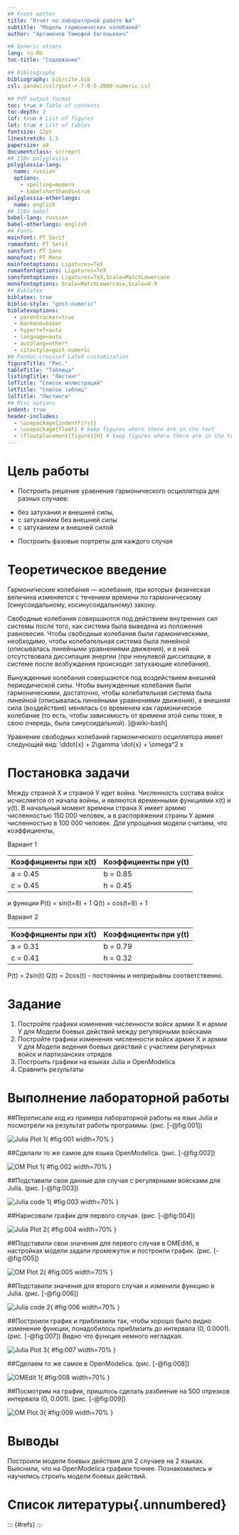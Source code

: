 ```yaml
---
## Front matter
title: "Отчёт по лабораторной работе №4"
subtitle: "Модель гармонических колебаний"
author: "Артамонов Тимофей Евгеньевич"

## Generic otions
lang: ru-RU
toc-title: "Содержание"

## Bibliography
bibliography: bib/cite.bib
csl: pandoc/csl/gost-r-7-0-5-2008-numeric.csl

## Pdf output format
toc: true # Table of contents
toc-depth: 2
lof: true # List of figures
lot: true # List of tables
fontsize: 12pt
linestretch: 1.5
papersize: a4
documentclass: scrreprt
## I18n polyglossia
polyglossia-lang:
  name: russian
  options:
	- spelling=modern
	- babelshorthands=true
polyglossia-otherlangs:
  name: english
## I18n babel
babel-lang: russian
babel-otherlangs: english
## Fonts
mainfont: PT Serif
romanfont: PT Serif
sansfont: PT Sans
monofont: PT Mono
mainfontoptions: Ligatures=TeX
romanfontoptions: Ligatures=TeX
sansfontoptions: Ligatures=TeX,Scale=MatchLowercase
monofontoptions: Scale=MatchLowercase,Scale=0.9
## Biblatex
biblatex: true
biblio-style: "gost-numeric"
biblatexoptions:
  - parentracker=true
  - backend=biber
  - hyperref=auto
  - language=auto
  - autolang=other*
  - citestyle=gost-numeric
## Pandoc-crossref LaTeX customization
figureTitle: "Рис."
tableTitle: "Таблица"
listingTitle: "Листинг"
lofTitle: "Список иллюстраций"
lotTitle: "Список таблиц"
lolTitle: "Листинги"
## Misc options
indent: true
header-includes:
  - \usepackage{indentfirst}
  - \usepackage{float} # keep figures where there are in the text
  - \floatplacement{figure}{H} # keep figures where there are in the text
---
```


# Цель работы

* Построить решение уравнения гармонического осциллятора для разных случаев:
- без затухания и внешней силы,
- с затуханием без внешней силы
- с затуханием и внешней силой
* Построить фазовые портреты для каждого случая
  
# Теоретическое введение

Гармони́ческие колеба́ния — колебания, при которых физическая величина изменяется 
с течением времени по гармоническому (синусоидальному, косинусоидальному) закону. 

Свободные колебания совершаются под действием внутренних сил системы после того, как система 
была выведена из положения равновесия. Чтобы свободные колебания были гармоническими, необходимо, 
чтобы колебательная система была линейной (описывалась линейными уравнениями движения), и в ней 
отсутствовала диссипация энергии (при ненулевой диссипации, в системе после возбуждения происходят 
затухающие колебания).

Вынужденные колебания совершаются под воздействием внешней периодической силы. Чтобы вынужденные 
колебания были гармоническими, достаточно, чтобы колебательная система была линейной 
(описывалась линейными уравнениями движения), а внешняя сила (воздействие) менялась со временем 
как гармоническое колебание (то есть, чтобы зависимость от времени этой силы тоже, в свою очередь, 
была синусоидальной). [@wiki-bash]

Уравнение свободных колебаний гармонического осциллятора имеет следующий вид:
\ddot{x} + 2\gamma \dot{x} + \omega^2 x

# Постановка задачи

Между страной Х и страной У идет война. Численность состава войск исчисляется от начала войны, 
и являются временными функциями x(t) и y(t). В начальный момент времени страна Х имеет армию 
численностью 150 000 человек, а в распоряжении страны У армия численностью в 100 000 человек. 
Для упрощения модели считаем, что коэффициенты, 

Вариант 1					

| Коэффициенты при x(t) | Коэффициенты при y(t) |
|-----------------------|-----------------------|
| a = 0.45    		| b = 0.85   		|
| c = 0.45    		| h = 0.45   		|

и функции
P(t) = sin(t+8) + 1 
Q(t) = cos(t+8) + 1

Вариант 2					

| Коэффициенты при x(t) | Коэффициенты при y(t) |
|-----------------------|-----------------------|
| a = 0.31    		| b = 0.79   		|
| c = 0.41    		| h = 0.32   		|

P(t) = 2sin(t)
Q(t) = 2cos(t) - постоянны и непрерывны соответственно.


# Задание 

1. Постройте графики изменения численности войск армии Х и армии У для Модели боевых действий 
между регулярными войсками
2. Постройте графики изменения численности войск армии Х и армии У для Модели ведения боевых 
действий с участием регулярных войск и
партизанских отрядов
3. Построить графики на языках Julia и OpenModelica
4. Сравнить результаты


# Выполнение лабораторной работы

##Переписали код из примера лабораторной работы на язык Julia и посмотрели на результат работы программы. (рис. [-@fig:001])

![Julia Plot 1](image/1.0.PNG){ #fig:001 width=70% }

##Сделали то же самое для языка OpenModelica. (рис. [-@fig:002])

![OM Plot 1](image/1.11.PNG){ #fig:002 width=70% }

##Подставили свои данные для случая с регулярными войсками для Julia. (рис. [-@fig:003])

![Julia code 1](image/case1.PNG){ #fig:003 width=70% }

##Нарисовали график для первого случая. (рис. [-@fig:004])

![Julia Plot 2](image/1.1.PNG){ #fig:004 width=70% }

##Подставили свои значения для первого случая в OMEditб, в настройках модели задали промежуток и построили график. (рис. [-@fig:005])

![OM Plot 2](image/1.3.PNG){ #fig:005 width=70% }

##Подставили значения для второго случая и изменили функцию в Julia. (рис. [-@fig:006])

![Julia code 2](image/case2.PNG){ #fig:006 width=70% }

##Построили график и приблизили так, чтобы хорошо было видно изменение функции, понадобилось приблизить до интервала (0, 0.0001). (рис. [-@fig:007])
Видно что функция немного негладкая.

![Julia Plot 3](image/1.2.PNG){ #fig:007 width=70% }

##Сделаем то же самое в OpenModelica. (рис. [-@fig:008])

![OMEdit 1](image/1.4.PNG){ #fig:008 width=70% }

##Посмотрим на график, пришлось сделать разбиение на 500 отрезков интервала (0, 0.001). (рис. [-@fig:009])

![OM Plot 3](image/1.5.PNG){ #fig:009 width=70% }

# Выводы

Построили модели боевых действия для 2 случаев на 2 языках. Выяснили, что на OpenModelica графики точнее. Познакомились и научились строить модели боевых действий.

# Список литературы{.unnumbered}

::: {#refs}
:::

